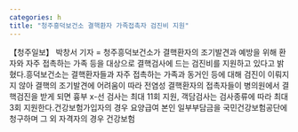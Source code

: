 ```yaml
---
categories: h
title: "청주흥덕보건소 결핵환자 가족접촉자 검진비 지원"
---
```

【청주일보】 박창서 기자 = 청주흥덕보건소가 결핵환자의 조기발견과 예방을 위해 환자와 자주 접촉하는 가족 등을 대상으로 결핵검사에 드는 검진비를 지원하고 있다고 밝혔다.흥덕보건소는 결핵환자들과 자주 접촉하는 가족과 동거인 등에 대해 검진이 이뤄지지 않아 결핵의 조기발견에 어려움이 따라 전염성 결핵환자의 접촉자들이 병의원에서 결핵검진을 받게 되면 흉부 x-선 검사는 최대 11회 지원, 객담검사는 검사종류에 따라 최대 3회 지원한다.건강보험가입자의 경우 요양급여 본인 일부부담금을 국민건강보험공단에 청구하며 그 외 자격자의 경우 건강보험